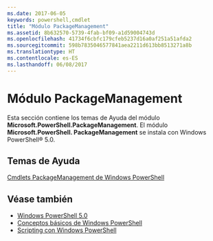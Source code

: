 ```yaml
---
ms.date: 2017-06-05
keywords: powershell,cmdlet
title: "Módulo PackageManagement"
ms.assetid: 8b632570-5739-4fab-bf09-a1d59004743d
ms.openlocfilehash: 41734f6cbfc179cfeb5237d16a0af251a51afda2
ms.sourcegitcommit: 598b7835046577841aea2211d613bb8513271a8b
ms.translationtype: HT
ms.contentlocale: es-ES
ms.lasthandoff: 06/08/2017
---
```

# <a name="packagemanagement-module"></a>Módulo PackageManagement
Esta sección contiene los temas de Ayuda del módulo **Microsoft.PowerShell.PackageManagement**. El módulo **Microsoft.PowerShell. PackageManagement** se instala con Windows PowerShell® 5.0.

## <a name="help-topics"></a>Temas de Ayuda
[Cmdlets PackageManagement de Windows PowerShell](http://technet.microsoft.com/library/dn890706(v=wps.640).aspx)

## <a name="see-also"></a>Véase también
- [Windows PowerShell 5.0](Windows-PowerShell-5.0.md)
- [Conceptos básicos de Windows PowerShell](https://technet.microsoft.com/en-us/library/4b75f1e4-f327-48f3-92ab-bf5435094d41)
- [Scripting con Windows PowerShell](../../getting-started/fundamental/Scripting-with-Windows-PowerShell.md)

